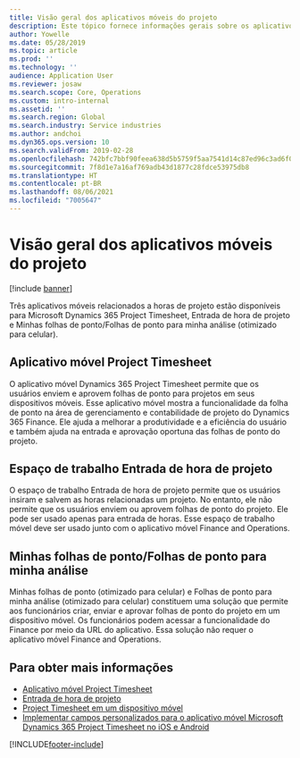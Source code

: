 ```yaml
---
title: Visão geral dos aplicativos móveis do projeto
description: Este tópico fornece informações gerais sobre os aplicativos relacionados a horas de projeto para o Microsoft Dynamics 365 Project Timesheet, Entrada de hora de projeto e Minhas folhas de ponto/Folhas de ponto disponíveis em um dispositivo móvel.
author: Yowelle
ms.date: 05/28/2019
ms.topic: article
ms.prod: ''
ms.technology: ''
audience: Application User
ms.reviewer: josaw
ms.search.scope: Core, Operations
ms.custom: intro-internal
ms.assetid: ''
ms.search.region: Global
ms.search.industry: Service industries
ms.author: andchoi
ms.dyn365.ops.version: 10
ms.search.validFrom: 2019-02-28
ms.openlocfilehash: 742bfc7bbf90feea638d5b5759f5aa7541d14c87ed96c3ad6f074684696e0c73
ms.sourcegitcommit: 7f8d1e7a16af769adb43d1877c28fdce53975db8
ms.translationtype: HT
ms.contentlocale: pt-BR
ms.lasthandoff: 08/06/2021
ms.locfileid: "7005647"
---
```

# <a name="project-mobile-applications-overview"></a>Visão geral dos aplicativos móveis do projeto

[!include [banner](../includes/banner.md)]

Três aplicativos móveis relacionados a horas de projeto estão disponíveis para Microsoft Dynamics 365 Project Timesheet, Entrada de hora de projeto e Minhas folhas de ponto/Folhas de ponto para minha análise (otimizado para celular).

## <a name="project-timesheet-mobile-app"></a>Aplicativo móvel Project Timesheet

O aplicativo móvel Dynamics 365 Project Timesheet permite que os usuários enviem e aprovem folhas de ponto para projetos em seus dispositivos móveis. Esse aplicativo móvel mostra a funcionalidade da folha de ponto na área de gerenciamento e contabilidade de projeto do Dynamics 365 Finance. Ele ajuda a melhorar a produtividade e a eficiência do usuário e também ajuda na entrada e aprovação oportuna das folhas de ponto do projeto.

## <a name="project-time-entry-workspace"></a>Espaço de trabalho Entrada de hora de projeto

O espaço de trabalho Entrada de hora de projeto permite que os usuários insiram e salvem as horas relacionadas um projeto. No entanto, ele não permite que os usuários enviem ou aprovem folhas de ponto do projeto. Ele pode ser usado apenas para entrada de horas. Esse espaço de trabalho móvel deve ser usado junto com o aplicativo móvel Finance and Operations.

## <a name="my-timesheetstimesheets-for-my-review"></a>Minhas folhas de ponto/Folhas de ponto para minha análise

Minhas folhas de ponto (otimizado para celular) e Folhas de ponto para minha análise (otimizado para celular) constituem uma solução que permite aos funcionários criar, enviar e aprovar folhas de ponto do projeto em um dispositivo móvel. Os funcionários podem acessar a funcionalidade do Finance por meio da URL do aplicativo. Essa solução não requer o aplicativo móvel Finance and Operations.

## <a name="for-more-information"></a>Para obter mais informações

- [Aplicativo móvel Project Timesheet](project-timesheet.md)
- [Entrada de hora de projeto]( project-time-entry-mobile-workspace.md)
- [Project Timesheet em um dispositivo móvel](Mobile-timesheets.md)
- [Implementar campos personalizados para o aplicativo móvel Microsoft Dynamics 365 Project Timesheet no iOS e Android](custom-fields-mobile.md)


[!INCLUDE[footer-include](../includes/footer-banner.md)]